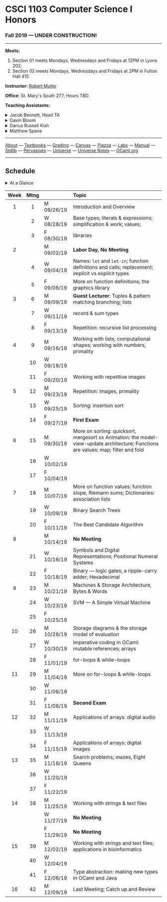 # CSCI 1103 Computer Science I Honors

### Fall 2019 — UNDER CONSTRUCTION!

---

**Meets:** 

1. Section 01 meets Mondays, Wednesdays and Fridays at 12PM in Lyons 202;
2. Section 02 meets Mondays, Wednesdays and Fridays at 2PM in Fulton Hall 415.

**Instructor:** [Robert Muller](http://www.cs.bc.edu/~muller/)

**Office:** St. Mary's South 277; Hours TBD.

**Teaching Assistants:**

<details> <summary>Jacob Bennett, Head TA</summary>

+ **Section 01**: Higgins 280 Monday 4PM.
+ **Office Hours** Fulton 160 TBD.

</details>

<details> <summary>Gavin Bloom</summary>

+ **Section 02**: Higgins 280 Monday 5PM.
+ **Office Hours** Fulton 160 TBD.

</details>

<details><summary>Darius Russell Kish</summary>

+ **Section 03**: Higgins 275 Tuesday 5PM.
+ **Office Hours** Fulton 160 TBD.

</details>

<details><summary>Matthew Spana</summary>

+ **Section 04**: Higgins 280 Tuesday 6PM.
+ **Office Hours** Fulton 160 TBD.

</details>

---

[About](resources/about.md) — [Textbooks](resources/textbooks.md) — [Grading](resources/grading.md) — [Canvas](https://bostoncollege.instructure.com/courses/1579254/gradebook) — [Piazza](https://piazza.com/class/j6pep61xju0m5) — [Labs](resources/labs.md) — [Manual](http://caml.inria.fr/pub/docs/manual-ocaml/index.html) — [Stdlib](http://caml.inria.fr/pub/docs/manual-ocaml/stdlib.html) — [Pervasives](http://caml.inria.fr/pub/docs/manual-ocaml/libref/Pervasives.html) — [Universe](http://www.is.ocha.ac.jp/~asai/Universe/en/) — [Universe Notes](./resources/universe/README.md) — [OCaml.org](https://ocaml.org/)

---

## Schedule

<details>
  <summary>At a Glance</summary>

  #### Month by Month

1. Learning to code, writing functions;
2. Bits, Bytes & Machines
3. Applications

#### Week by Week
1. Logisitics; base types and expressions
2. Naming; Writing Functions; Branching 
3. Repetition; Graphics; Lists
4. Repetition
5. Repetition
6. Animation; Model-View-Update
7. Algorithms
8. Digital Representations
9. Machines
10. Storage
11. Coding in Imperative Style
12. Strings, Text & Files
13. Applications
14. Designing & Implementing new Types

</details>

| Week | Mtng |     | Topic  |
| :--: | :--: | :-- | :--------------------------------------- |
|  1   |  1   | M 08/26/19 | Introduction and Overview                |
|      |  2   | W 08/28/19 | Base types; literals & expressions; simplification & work; values;  |
|      |  3   | F 08/30/19 | libraries |
|  2   |      | M 09/02/19 | **Labor Day, No Meeting** |
|      |  4   | W 09/04/19 | Names: `let` and `let-in`; function definitions and calls; replacement; implicit vs explicit types|
|      |  5   | F 09/06/19 | More on function definitions; the graphics library  |
|  3   |  6   | M 09/09/19 | **Guest Lecturer**: Tuples & pattern matching branching; lists |
|      |  7   | W 09/11/19 | record & sum types |
|      |  8   | F 09/13/19 | Repetition: recursive list processing |
|  4   |  9   | M 09/16/19 | Working with lists; computational shapes; working with numbers, primality |
|      |  10  | W 09/18/19 |  |
|      |  11  | F 09/20/19 | Working with repetitive images |
|  5   |  12  | M 09/23/19 | Repetition: images, primality |
|      |  13  | W 09/25/19 | Sorting: insertion sort |
|      |  14  | F 09/27/19 | **First Exam** |
|  6   |  15  | M 09/30/19 | More on sorting: quicksort, mergesort xx Animation: the model-view-update architecture; Functions are values: map; filter and fold |
|      |  16  | W 10/02/19 |  |
|      |  17  | F 10/04/19 |  |
|  7   |  18  | M 10/07/19 | More on function values: function slope, Riemann sums; Dictionaries: association lists |
|      |  19  | W 10/09/19 | Binary Search Trees |
|      |  20  | F 10/11/19 | The Best Candidate Algorithm |
|  8   |      | M 10/14/19 | **No Meeting** |
|      |  21  | W 10/16/19 | Symbols and Digital Representations; Positional Numeral Systems |
|      |  22  | F 10/18/19 | Binary — logic gates; a ripple-carry adder; Hexadecimal |
|  9   |  23  | M 10/21/19 | Machines & Storage Architecture, Bytes & Words |
|      |  24  | W 10/23/19 | SVM — A Simple Virtual Machine |
|      |  25  | F 10/25/19 |  |
|  10  |  26  | M 10/28/19 | Storage diagrams & the storage model of evaluation |
|      |  27  | W 10/30/19 | Imperative coding in OCaml: mutable references; arrays |
|      |  28  | F 11/01/19 | for-loops & while-loops |
|  11  |  29  | M 11/04/19 | More on for-loops & while-loops |
|      |  30  | W 11/06/19 |  |
|      |  31  | F 11/08/19 | **Second Exam** |
|  12  |  32  | M 11/11/19 | Applications of arrays: digital audio |
|      |  33  | W 11/13/19 |  |
|      |  34  | F 11/15/19 | Applications of arrays: digital images |
|  13  |  35  | M 11/18/19 | Search problems; mazes, Eight Queens |
|      |  36  | W 11/20/19 |  |
|      |  37  | F 11/22/19 |  |
|  14  |  38  | M 11/25/19 | Working with strings & text files |
|      |      | W 11/27/19 | **No Meeting** |
|      |      | F 11/29/19 | **No Meeting** |
|  15  |  39  | M 12/02/19 | Working with strings and text files; applications in bioinformatics |
|      |  40  | W 12/04/19 |  |
|      |  41  | F 12/06/19 | Type abstraction: making new types in OCaml and Java |
|  16  |  42  | M 12/09/19 | Last Meeting; Catch up and Review |

